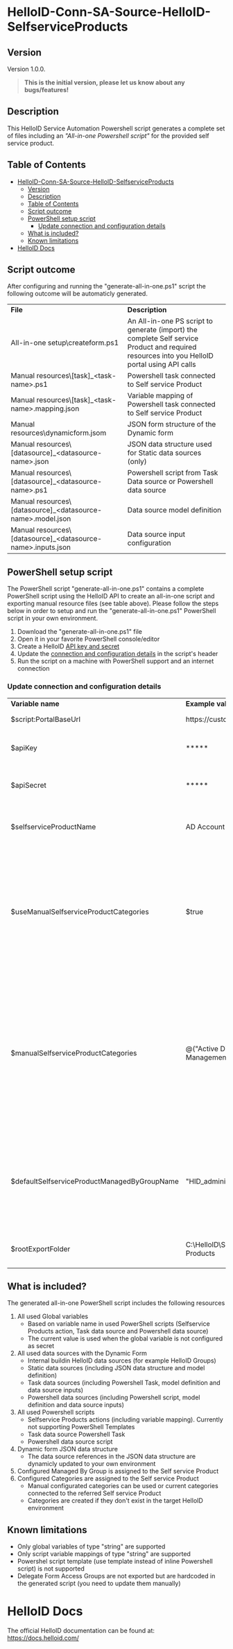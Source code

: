# HelloID-Conn-SA-Source-HelloID-SelfserviceProducts
<!-- Version -->
## Version
Version 1.0.0.
> __This is the initial version, please let us know about any bugs/features!__

<!-- Description -->
## Description
This HelloID Service Automation Powershell script generates a complete set of files including an _"All-in-one Powershell script"_ for the provided self service product.
 
<!-- TABLE OF CONTENTS -->
## Table of Contents
- [HelloID-Conn-SA-Source-HelloID-SelfserviceProducts](#helloid-conn-sa-source-helloid-selfserviceproducts)
  - [Version](#version)
  - [Description](#description)
  - [Table of Contents](#table-of-contents)
  - [Script outcome](#script-outcome)
  - [PowerShell setup script](#powershell-setup-script)
    - [Update connection and configuration details](#update-connection-and-configuration-details)
  - [What is included?](#what-is-included)
  - [Known limitations](#known-limitations)
- [HelloID Docs](#helloid-docs)


## Script outcome
After configuring and running the "generate-all-in-one.ps1" script the following outcome will be automaticly generated.
<table>
  <tr><td><strong>File</strong></td><td><strong>Description</strong></td></tr>
  <tr><td>All-in-one setup\createform.ps1</td><td>An All-in-one PS script to generate (import) the complete Self service Product and required resources into you HelloID portal using API calls</td></tr>
  <tr><td>Manual resources\[task]_&lt;task-name&gt;.ps1</td><td>Powershell task connected to Self service Product</td></tr>
  <tr><td>Manual resources\[task]_&lt;task-name&gt;.mapping.json</td><td>Variable mapping of Powershell task connected to Self service Product</td></tr>
  <tr><td>Manual resources\dynamicform.jsom</td><td>JSON form structure of the Dynamic form</td></tr>
  <tr><td>Manual resources\[datasource]_&lt;datasource-name&gt;.json</td><td>JSON data structure used for Static data sources (only)</td></tr>
  <tr><td>Manual resources\[datasource]_&lt;datasource-name&gt;.ps1</td><td>Powershell script from Task Data source or Powershell data source</td></tr>
  <tr><td>Manual resources\[datasource]_&lt;datasource-name&gt;.model.json</td><td>Data source model definition</td></tr>
  <tr><td>Manual resources\[datasource]_&lt;datasource-name&gt;.inputs.json</td><td>Data source input configuration</td></tr>
</table>


## PowerShell setup script
The PowerShell script "generate-all-in-one.ps1" contains a complete PowerShell script using the HelloID API to create an all-in-one script and exporting manual resource files (see table above). Please follow the steps below in order to setup and run the "generate-all-in-one.ps1" PowerShell script in your own environment.
1. Download the "generate-all-in-one.ps1" file
2. Open it in your favorite PowerShell console/editor
3. Create a HelloID [API key and secret](https://docs.helloid.com/hc/en-us/articles/360002008873-API-Keys-Overview)
4. Update the [connection and configuration details](#update-connection-and-configuration-details) in the script's header
5. Run the script on a machine with PowerShell support and an internet connection

### Update connection and configuration details
<table>
  <tr><td><strong>Variable name</strong></td><td><strong>Example value</strong></td><td><strong>Description</strong></td></tr>
  <tr><td>$script:PortalBaseUrl</td><td>https://customer01.helloid.com</td><td>Your HelloID portal's URL</td></tr>
  <tr><td>$apiKey</td><td>*****</td><td>API Key value of your own environment</td></tr>
  <tr><td>$apiSecret</td><td>*****</td><td>API secret value of your own environment</td></tr>
  <tr><td>$selfserviceProductName</td><td>AD Account - Create</td><td>Name of the Self service Product you want to export</td></tr>
  <tr><td>$useManualSelfserviceProductCategories</td><td>$true</td><td>$true means use manual categories listed below. $false means receive current categories from Self service Product</td></tr>
  <tr><td>$manualSelfserviceProductCategories</td><td>@("Active Directory", "User Management")</td><td>Array of Self service Product categories to be connected to the newly generated Self service Product. Only unique names are supported. Categories will be created if they don't exists</td></tr>
  <tr><td>$defaultSelfserviceProductManagedByGroupName</td><td>"HID_administrators"</td><td>HelloID Group name to be connected as ManagedBy group. Only single value supported. Group name has to exist.</td></tr>
  <tr><td>$rootExportFolder</td><td>C:\HelloID\Selfservice Products</td><td>Local folder path for exporting files</td></tr>
</table>

 
## What is included?
The generated all-in-one PowerShell script includes the following resources
1. All used Global variables
   * Based on variable name in used PowerShell scripts (Selfservice Products action, Task data source and Powershell data source)
   * The current value is used when the global variable is not configured as secret
2. All used data sources with the Dynamic Form
   * Internal buildin HelloID data sources (for example HelloID Groups)
   * Static data sources (including JSON data structure and model definition)
   * Task data sources (including Powershell Task, model definition and data source inputs)
   * Powershell data sources (including Powershell script, model definition and data source inputs)
3. All used Powershell scripts
   * Selfservice Products actions (including variable mapping). Currently not supporting PowerShell Templates
   * Task data source Powershell Task
   * Powershell data source script
4. Dynamic form JSON data structure
   * The data source references in the JSON data structure are dynamicly updated to your own environment
5. Configured Managed By Group is assigned to the Self service Product
6. Configured Categories are assigned to the Self service Product
   * Manual configurated categories can be used or current categories connected to the referred Self service Product
   * Categories are created if they don't exist in the target HelloID environment


## Known limitations
 * Only global variables of type "string" are supported
 * Only script variable mappings of type "string" are supported
 * Powershel script template (use template instead of inline Powershell script) is not supported
 * Delegate Form Access Groups are not exported but are hardcoded in the generated script (you need to update them manually)

# HelloID Docs
The official HelloID documentation can be found at: https://docs.helloid.com/
